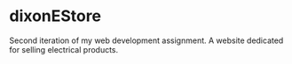 # dixonEStore
Second iteration of my web development assignment. A website dedicated for selling electrical products.
